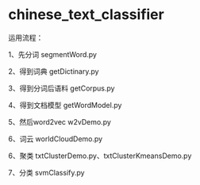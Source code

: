 # chinese_text_classifier

运用流程：

1、先分词              segmentWord.py

2、得到词典            getDictinary.py

3、得到分词后语料       getCorpus.py

4、得到文档模型         getWordModel.py

5、然后word2vec        w2vDemo.py

6、词云                worldCloudDemo.py

6、聚类                txtClusterDemo.py、txtClusterKmeansDemo.py

7、分类                svmClassify.py
